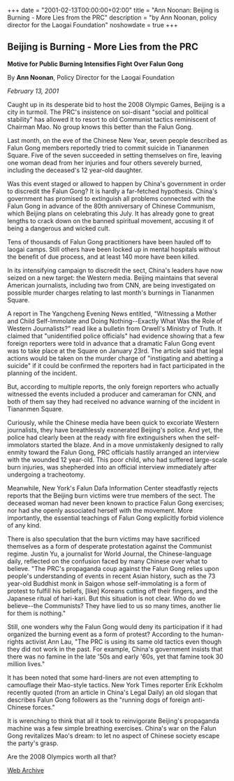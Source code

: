 +++
date = "2001-02-13T00:00:00+02:00"
title = "Ann Noonan: Beijing is Burning - More Lies from the PRC"
description = "by Ann Noonan, policy director for the Laogai Foundation"
noshowdate = true
+++

## Beijing is Burning - More Lies from the PRC
**Motive for Public Burning Intensifies Fight Over Falun Gong**

By **Ann Noonan**, Policy Director for the Laogai Foundation

*February 13, 2001*

Caught up in its desperate bid to host the 2008 Olympic Games, Beijing is a city in turmoil. The PRC's insistence on soi-disant "social and political stability" has allowed it to resort to old Communist tactics reminiscent of Chairman Mao. No group knows this better than the Falun Gong.

Last month, on the eve of the Chinese New Year, seven people described as Falun Gong members reportedly tried to commit suicide in Tiananmen Square. Five of the seven succeeded in setting themselves on fire, leaving one woman dead from her injuries and four others severely burned, including the deceased's 12 year-old daughter.

Was this event staged or allowed to happen by China's government in order to discredit the Falun Gong? It is hardly a far-fetched hypothesis. China's government has promised to extinguish all problems connected with the Falun Gong in advance of the 80th anniversary of Chinese Communism, which Beijing plans on celebrating this July. It has already gone to great lengths to crack down on the banned spiritual movement, accusing it of being a dangerous and wicked cult.

Tens of thousands of Falun Gong practitioners have been hauled off to laogai camps. Still others have been locked up in mental hospitals without the benefit of due process, and at least 140 more have been killed.

In its intensifying campaign to discredit the sect, China's leaders have now seized on a new target: the Western media. Beijing maintains that several American journalists, including two from CNN, are being investigated on possible murder charges relating to last month's burnings in Tiananmen Square.

A report in The Yangcheng Evening News entitled, "Witnessing a Mother and Child Self-Immolate and Doing Nothing--Exactly What Was the Role of Western Journalists?" read like a bulletin from Orwell's Ministry of Truth. It claimed that "unidentified police officials" had evidence showing that a few foreign reporters were told in advance that a dramatic Falun Gong event was to take place at the Square on January 23rd. The article said that legal actions would be taken on the murder charge of "instigating and abetting a suicide" if it could be confirmed the reporters had in fact participated in the planning of the incident.

But, according to multiple reports, the only foreign reporters who actually witnessed the events included a producer and cameraman for CNN, and both of them say they had received no advance warning of the incident in Tiananmen Square.

Curiously, while the Chinese media have been quick to excoriate Western journalists, they have breathlessly exonerated Beijing's police. And yet, the police had clearly been at the ready with fire extinguishers when the self-immolators started the blaze. And in a move unmistakenly designed to rally enmity toward the Falun Gong, PRC officials hastily arranged an interview with the wounded 12 year-old. This poor child, who had suffered large-scale burn injuries, was shepherded into an official interview immediately after undergoing a tracheotomy.

Meanwhile, New York's Falun Dafa Information Center steadfastly rejects reports that the Beijing burn victims were true members of the sect. The deceased woman had never been known to practice Falun Gong exercises; nor had she openly associated herself with the movement. More importantly, the essential teachings of Falun Gong explicitly forbid violence of any kind.

There is also speculation that the burn victims may have sacrificed themselves as a form of desperate protestation against the Communist regime. Justin Yu, a journalist for World Journal, the Chinese-language daily, reflected on the confusion faced by many Chinese over what to believe. "The PRC's propaganda coup against the Falun Gong relies upon people's understanding of events in recent Asian history, such as the 73 year-old Buddhist monk in Saigon whose self-immolating is a form of protest to fulfill his beliefs, [like] Koreans cutting off their fingers, and the Japanese ritual of hari-kari. But this situation is not clear. Who do we believe--the Communists? They have lied to us so many times, another lie for them is nothing."

Still, one wonders why the Falun Gong would deny its participation if it had organized the burning event as a form of protest? According to the human-rights activist Ann Lau, "The PRC is using its same old tactics even though they did not work in the past. For example, China's government insists that there was no famine in the late '50s and early '60s, yet that famine took 30 million lives."

It has been noted that some hard-liners are not even attempting to camouflage their Mao-style tactics. New York Times reporter Erik Eckholm recently quoted (from an article in China's Legal Daily) an old slogan that describes Falun Gong followers as the "running dogs of foreign anti-Chinese forces."

It is wrenching to think that all it took to reinvigorate Beijing's propaganda machine was a few simple breathing exercises. China's war on the Falun Gong revitalizes Mao's dream: to let no aspect of Chinese society escape the party's grasp.

Are the 2008 Olympics worth all that?

[Web Archive](https://web.archive.org/web/20131029202638/http://old.nationalreview.com/comment/commentprint021301a.html)
